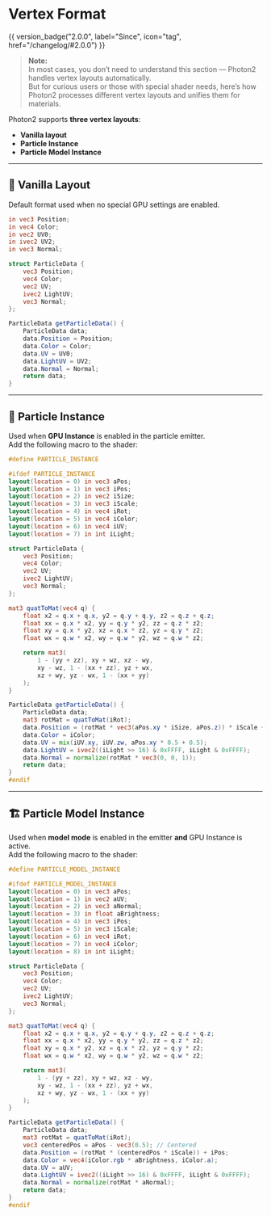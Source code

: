 # Vertex Format

{{ version_badge("2.0.0", label="Since", icon="tag", href="/changelog/#2.0.0") }}

> **Note:**  
> In most cases, you don’t need to understand this section — Photon2 handles vertex layouts automatically.  
> But for curious users or those with special shader needs, here’s how Photon2 processes different vertex layouts and unifies them for materials.

Photon2 supports **three vertex layouts**:

- **Vanilla layout**
- **Particle Instance**
- **Particle Model Instance**

---

## 📄 Vanilla Layout

Default format used when no special GPU settings are enabled.

```glsl
in vec3 Position;
in vec4 Color;
in vec2 UV0;
in ivec2 UV2;
in vec3 Normal;

struct ParticleData {
    vec3 Position;
    vec4 Color;
    vec2 UV;
    ivec2 LightUV;
    vec3 Normal;
};

ParticleData getParticleData() {
    ParticleData data;
    data.Position = Position;
    data.Color = Color;
    data.UV = UV0;
    data.LightUV = UV2;
    data.Normal = Normal;
    return data;
}
```

---

## 🚀 Particle Instance

Used when **GPU Instance** is enabled in the particle emitter.  
Add the following macro to the shader:

```glsl
#define PARTICLE_INSTANCE
```

```glsl
#ifdef PARTICLE_INSTANCE
layout(location = 0) in vec3 aPos;
layout(location = 1) in vec3 iPos;
layout(location = 2) in vec2 iSize;
layout(location = 3) in vec3 iScale;
layout(location = 4) in vec4 iRot;
layout(location = 5) in vec4 iColor;
layout(location = 6) in vec4 iUV;
layout(location = 7) in int iLight;

struct ParticleData {
    vec3 Position;
    vec4 Color;
    vec2 UV;
    ivec2 LightUV;
    vec3 Normal;
};

mat3 quatToMat(vec4 q) {
    float x2 = q.x + q.x, y2 = q.y + q.y, z2 = q.z + q.z;
    float xx = q.x * x2, yy = q.y * y2, zz = q.z * z2;
    float xy = q.x * y2, xz = q.x * z2, yz = q.y * z2;
    float wx = q.w * x2, wy = q.w * y2, wz = q.w * z2;

    return mat3(
        1 - (yy + zz), xy + wz, xz - wy,
        xy - wz, 1 - (xx + zz), yz + wx,
        xz + wy, yz - wx, 1 - (xx + yy)
    );
}

ParticleData getParticleData() {
    ParticleData data;
    mat3 rotMat = quatToMat(iRot);
    data.Position = (rotMat * vec3(aPos.xy * iSize, aPos.z)) * iScale + iPos;
    data.Color = iColor;
    data.UV = mix(iUV.xy, iUV.zw, aPos.xy * 0.5 + 0.5);
    data.LightUV = ivec2((iLight >> 16) & 0xFFFF, iLight & 0xFFFF);
    data.Normal = normalize(rotMat * vec3(0, 0, 1));
    return data;
}
#endif
```

---

## 🏗 Particle Model Instance

Used when **model mode** is enabled in the emitter **and** GPU Instance is active.  
Add the following macro to the shader:

```glsl
#define PARTICLE_MODEL_INSTANCE
```

```glsl
#ifdef PARTICLE_MODEL_INSTANCE
layout(location = 0) in vec3 aPos;
layout(location = 1) in vec2 aUV;
layout(location = 2) in vec3 aNormal;
layout(location = 3) in float aBrightness;
layout(location = 4) in vec3 iPos;
layout(location = 5) in vec3 iScale;
layout(location = 6) in vec4 iRot;
layout(location = 7) in vec4 iColor;
layout(location = 8) in int iLight;

struct ParticleData {
    vec3 Position;
    vec4 Color;
    vec2 UV;
    ivec2 LightUV;
    vec3 Normal;
};

mat3 quatToMat(vec4 q) {
    float x2 = q.x + q.x, y2 = q.y + q.y, z2 = q.z + q.z;
    float xx = q.x * x2, yy = q.y * y2, zz = q.z * z2;
    float xy = q.x * y2, xz = q.x * z2, yz = q.y * z2;
    float wx = q.w * x2, wy = q.w * y2, wz = q.w * z2;

    return mat3(
        1 - (yy + zz), xy + wz, xz - wy,
        xy - wz, 1 - (xx + zz), yz + wx,
        xz + wy, yz - wx, 1 - (xx + yy)
    );
}

ParticleData getParticleData() {
    ParticleData data;
    mat3 rotMat = quatToMat(iRot);
    vec3 centeredPos = aPos - vec3(0.5); // Centered
    data.Position = (rotMat * (centeredPos * iScale)) + iPos;
    data.Color = vec4(iColor.rgb * aBrightness, iColor.a);
    data.UV = aUV;
    data.LightUV = ivec2((iLight >> 16) & 0xFFFF, iLight & 0xFFFF);
    data.Normal = normalize(rotMat * aNormal);
    return data;
}
#endif
```
